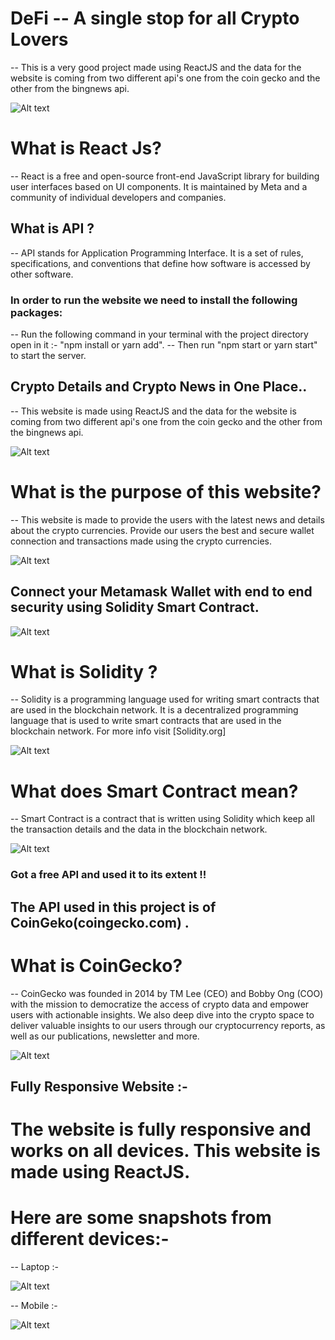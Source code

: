 # DeFi -- A single stop for all Crypto Lovers

-- This is a very good project made using ReactJS and the data for the website is coming from two different api's one from the coin gecko and the other from the bingnews api.

![Alt text](./src/assets/Homepage.png?raw=true "DeFi--Crypto")

# What is React Js?

-- React is a free and open-source front-end JavaScript library for building user interfaces based on UI components. It is maintained by Meta and a community of individual developers and companies.

## What is API ?

-- API stands for Application Programming Interface. It is a set of rules, specifications, and conventions that define how software is accessed by other software.

### In order to run the website we need to install the following packages:

-- Run the following command in your terminal with the project directory open in it :- "npm install or yarn add".
-- Then run "npm start or yarn start" to start the server.

## Crypto Details and Crypto News in One Place..

-- This website is made using ReactJS and the data for the website is coming from two different api's one from the coin gecko and the other from the bingnews api.

![Alt text](./src/assets/coinlistpage.png?raw=true "DeFi--Crypto")

# What is the purpose of this website?

-- This website is made to provide the users with the latest news and details about the crypto currencies. Provide our users the best and secure wallet connection and transactions made using the crypto currencies.

![Alt text](./src/assets/Featuredpage.png?raw=true "DeFi--Crypto")

## Connect your Metamask Wallet with end to end security using Solidity Smart Contract.

![Alt text](./src/assets/Metamask_home.png?raw=true "DeFi--Crypto")

# What is Solidity ?

-- Solidity is a programming language used for writing smart contracts that are used in the blockchain network. It is a decentralized programming language that is used to write smart contracts that are used in the blockchain network. For more info visit [Solidity.org]

![Alt text](./src/assets/Solidity_def.png?raw=true "DeFi--Crypto")

# What does Smart Contract mean?

-- Smart Contract is a contract that is written using Solidity which keep all the transaction details and the data in the blockchain network.

![Alt text](./src/assets/SmartContracts_def.png?raw=true "DeFi--Crypto")

### Got a free API and used it to its extent !!

## The API used in this project is of CoinGeko(coingecko.com) .

# What is CoinGecko?

-- CoinGecko was founded in 2014 by TM Lee (CEO) and Bobby Ong (COO) with the mission to democratize the access of crypto data and empower users with actionable insights. We also deep dive into the crypto space to deliver valuable insights to our users through our cryptocurrency reports, as well as our publications, newsletter and more.

![Alt text](./src/assets/Coingeko_def.png?raw=true "DeFi--Crypto")

## Fully Responsive Website :-

# The website is fully responsive and works on all devices. This website is made using ReactJS.

# Here are some snapshots from different devices:- 

-- Laptop :-
    
![Alt text](./src/assets/Homepage.png?raw=true "DeFi--Crypto")

-- Mobile :-

![Alt text](./src/assets/Homepage_mobile.png?raw=true "DeFi--Crypto")




